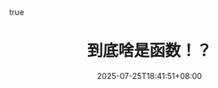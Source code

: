---
categories:
- Mathematics
# - Programming
# - Phase Field
# - Others
tags:
- Calculus
- Algebra
- Category Theory
- Notations
- Talk
title: "到底啥是函数！？"
description: "一个我们天天用到的，熟悉又陌生的概念"
date: 2025-07-25T18:41:51+08:00
image: 
math: true
license: 
hidden: false
comments: true
draft: true
---